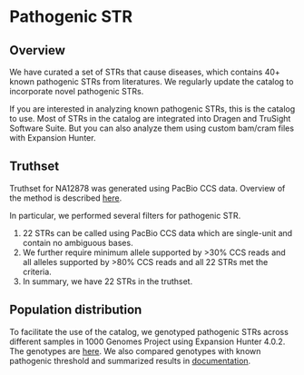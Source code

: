# Pathogenic STR

## Overview

We have curated a set of STRs that cause diseases, which contains 40+ known pathogenic STRs from literatures. We regularly update the catalog to incorporate novel pathogenic STRs.

If you are interested in analyzing known pathogenic STRs, this is the catalog to use. Most of STRs in the catalog are integrated into Dragen and TruSight Software Suite. But you can also analyze them using custom bam/cram files with Expansion Hunter.

## Truthset

Truthset for NA12878 was generated using PacBio CCS data. Overview of the method is described [here](../docs/truthset.md).

In particular, we performed several filters for pathogenic STR.

1. 22 STRs can be called using PacBio CCS data which are single-unit and contain no ambiguous bases.
2. We further require minimum allele supported by >30% CCS reads and all alleles supported by >80% CCS reads and all 22 STRs met the criteria.
3. In summary, we have 22 STRs in the truthset.  

## Population distribution

To facilitate the use of the catalog, we genotyped pathogenic STRs across different samples in 1000 Genomes Project using Expansion Hunter 4.0.2. The genotypes are [here](hg38/genotype/1000genomes). We also compared genotypes with known pathogenic threshold and summarized results in [documentation](hg38/genotype/1000genomes/docs/pathogenic_STR_1kg.md).
